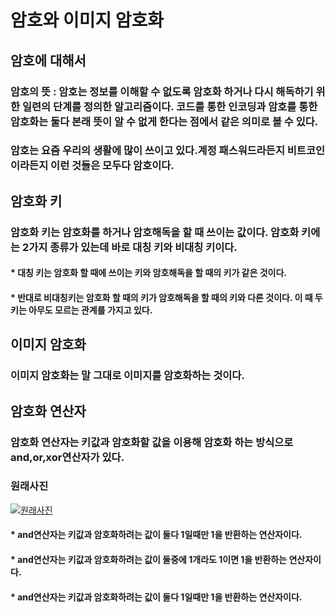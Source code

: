 # 암호와 이미지 암호화
## 암호에 대해서
### 암호의 뜻 : 암호는 정보를 이해할 수 없도록 암호화 하거나 다시 해독하기 위한 일련의 단계를 정의한 알고리즘이다. 코드를 통한 인코딩과 암호를 통한 암호화는 둘다 본래 뜻이 알 수 없게 한다는 점에서 같은 의미로 볼 수 있다. 
### 암호는 요즘 우리의 생활에 많이 쓰이고 있다.계정 패스워드라든지 비트코인이라든지 이런 것들은 모두다 암호이다.
## 암호화 키
### 암호화 키는 암호화를 하거나 암호해독을 할 때 쓰이는 값이다. 암호화 키에는 2가지 종류가 있는데 바로 대칭 키와 비대칭 키이다.
#### * 대칭 키는 암호화 할 때에 쓰이는 키와 암호해독을 할 때의 키가 같은 것이다.
#### * 반대로 비대칭키는 암호화 할 때의 키가 암호해독을 할 때의 키와 다른 것이다. 이 때 두 키는 아무도 모르는 관계를 가지고 있다.
## 이미지 암호화
### 이미지 암호화는 말 그대로 이미지를 암호화하는 것이다.
## 암호화 연산자
### 암호화 연산자는 키값과 암호화할 값을 이용해 암호화 하는 방식으로 and,or,xor연산자가 있다.
### 원래사진
[![원래사진](https://user-images.githubusercontent.com/72057688/98211233-1813e300-1f85-11eb-977f-69fbbbc6e5b6.jpg)](url)
#### * and연산자는 키값과 암호화하려는 값이 둘다 1일때만 1을 반환하는 연산자이다.
#### * and연산자는 키값과 암호화하려는 값이 둘중에 1개라도 1이면 1을 반환하는 연산자이다.
#### * and연산자는 키값과 암호화하려는 값이 둘다 1일때만 1을 반환하는 연산자이다.

